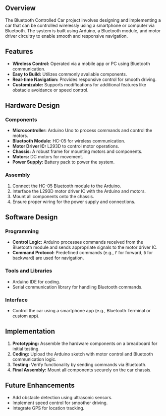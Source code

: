 
## Overview
The Bluetooth Controlled Car project involves designing and implementing a car that can be controlled wirelessly using a smartphone or computer via Bluetooth. The system is built using Arduino, a Bluetooth module, and motor driver circuitry to enable smooth and responsive navigation.

## Features
- **Wireless Control:** Operated via a mobile app or PC using Bluetooth communication.
- **Easy to Build:** Utilizes commonly available components.
- **Real-time Navigation:** Provides responsive control for smooth driving.
- **Customizable:** Supports modifications for additional features like obstacle avoidance or speed control.

## Hardware Design
### Components
- **Microcontroller:** Arduino Uno to process commands and control the motors.
- **Bluetooth Module:** HC-05 for wireless communication.
- **Motor Driver IC:** L293D to control motor operations.
- **Chassis:** A robust frame for mounting motors and components.
- **Motors:** DC motors for movement.
- **Power Supply:** Battery pack to power the system.

### Assembly
1. Connect the HC-05 Bluetooth module to the Arduino.
2. Interface the L293D motor driver IC with the Arduino and motors.
3. Mount all components onto the chassis.
4. Ensure proper wiring for the power supply and connections.

## Software Design
### Programming
- **Control Logic:** Arduino processes commands received from the Bluetooth module and sends appropriate signals to the motor driver IC.
- **Command Protocol:** Predefined commands (e.g., `F` for forward, `B` for backward) are used for navigation.

### Tools and Libraries
- Arduino IDE for coding.
- Serial communication library for handling Bluetooth commands.

### Interface
- Control the car using a smartphone app (e.g., Bluetooth Terminal or custom app).

## Implementation
1. **Prototyping:** Assemble the hardware components on a breadboard for initial testing.
2. **Coding:** Upload the Arduino sketch with motor control and Bluetooth communication logic.
3. **Testing:** Verify functionality by sending commands via Bluetooth.
4. **Final Assembly:** Mount all components securely on the car chassis.

## Future Enhancements
- Add obstacle detection using ultrasonic sensors.
- Implement speed control for smoother driving.
- Integrate GPS for location tracking.
